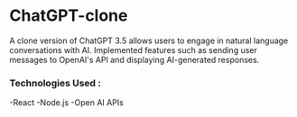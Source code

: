 # ChatGPT-clone

A clone version of ChatGPT 3.5 allows users to engage in natural language conversations with AI. Implemented features such as sending user messages to OpenAI's API and displaying AI-generated responses.

### Technologies Used :
-React
-Node.js
-Open AI APIs
